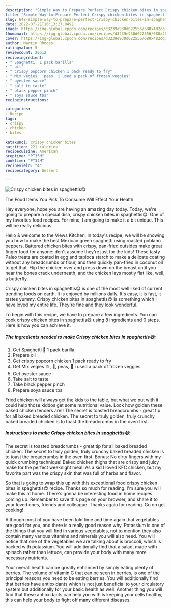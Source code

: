 ```yaml
---
description: "Simple Way to Prepare Perfect Crispy chicken bites in spaghettis😋"
title: "Simple Way to Prepare Perfect Crispy chicken bites in spaghettis😋"
slug: 648-simple-way-to-prepare-perfect-crispy-chicken-bites-in-spaghettis
date: 2022-07-21T16:13:27.849Z
image: https://img-global.cpcdn.com/recipes/d3239e930d022556/680x482cq70/crispy-chicken-bites-in-spaghettis-recipe-main-photo.jpg
thumbnail: https://img-global.cpcdn.com/recipes/d3239e930d022556/680x482cq70/crispy-chicken-bites-in-spaghettis-recipe-main-photo.jpg
cover: https://img-global.cpcdn.com/recipes/d3239e930d022556/680x482cq70/crispy-chicken-bites-in-spaghettis-recipe-main-photo.jpg
author: Martin Rhodes
ratingvalue: 5
reviewcount: 20512
recipeingredient:
- " Spaghetti  1 pack barilla"
- " oil"
- " crispy popcorn chicken 1 pack ready to fry"
- " Mix vegies   peas  i used a pack of frozen veggies"
- " oyester sauce"
- " salt to taste"
- " black pepper pinch"
- " soya sauce tbs"
recipeinstructions:

categories:
- Recipe
tags:
- crispy
- chicken
- bites

katakunci: crispy chicken bites 
nutrition: 221 calories
recipecuisine: American
preptime: "PT35M"
cooktime: "PT34M"
recipeyield: "4"
recipecategory: Dessert

---
```



![Crispy chicken bites in spaghettis😋](https://img-global.cpcdn.com/recipes/d3239e930d022556/680x482cq70/crispy-chicken-bites-in-spaghettis-recipe-main-photo.jpg)

The Food Items You Pick To Consume Will Effect Your Health

Hey everyone, hope you are having an amazing day today. Today, we're going to prepare a special dish, crispy chicken bites in spaghettis😋. One of my favorites food recipes. For mine, I am going to make it a bit unique. This will be really delicious.

Hello &amp; welcome to the Views Kitchen, In today&#39;s recipe, we will be showing you how to make the best Mexican green spaghetti using roasted poblano peppers. Battered chicken bites with crispy, pan-fried outsides make great finger food for anyone: don&#39;t assume they&#39;re just for the kids! These tasty Paleo treats are coated in egg and tapioca starch to make a delicate coating without any breadcrumbs or flour, and then quickly pan-fried in coconut oil to get that. Flip the chicken over and press down on the breast until you hear the bones crack underneath, and the chicken lays mostly flat like, well, a butterfly.

Crispy chicken bites in spaghettis😋 is one of the most well liked of current trending foods on earth. It is enjoyed by millions daily. It's easy, it is fast, it tastes yummy. Crispy chicken bites in spaghettis😋 is something which I have loved my entire life. They're fine and they look wonderful.


To begin with this recipe, we have to prepare a few ingredients. You can cook crispy chicken bites in spaghettis😋 using 8 ingredients and 0 steps. Here is how you can achieve it.

<!--inarticleads1-->

##### The ingredients needed to make Crispy chicken bites in spaghettis😋:

1. Get  Spaghetti 🍝 1 pack barilla
1. Prepare  oil
1. Get  crispy popcorn chicken 1 pack ready to fry
1. Get  Mix vegies 🫑, 🥕, peas, 🌽 i used a pack of frozen veggies
1. Get  oyester sauce
1. Take  salt to taste
1. Take  black pepper pinch
1. Prepare  soya sauce tbs


Fried chicken will always get the kids to the table, but what we put with it could help those kiddos get some nutritional value. Look how golden these baked chicken tenders are!! The secret is toasted breadcrumbs - great tip for all baked breaded chicken. The secret to truly golden, truly crunchy baked breaded chicken is to toast the breadcrumbs in the oven first. 

<!--inarticleads2-->

##### Instructions to make Crispy chicken bites in spaghettis😋:



The secret is toasted breadcrumbs - great tip for all baked breaded chicken. The secret to truly golden, truly crunchy baked breaded chicken is to toast the breadcrumbs in the oven first. Bonus: No dirty fingers with my quick crumbing technique! Baked chicken thighs that are crispy and juicy make for the perfect weeknight meal! As a kid I loved KFC chicken, but my favorite part was the crispy skin that was full of herbs and flavor. 

So that is going to wrap this up with this exceptional food crispy chicken bites in spaghettis😋 recipe. Thanks so much for reading. I'm sure you will make this at home. There's gonna be interesting food in home recipes coming up. Remember to save this page on your browser, and share it to your loved ones, friends and colleague. Thanks again for reading. Go on get cooking!

Although most of you have been told time and time again that vegetables are good for you, and there is a really good reason why. Potassium is one of the things that you will find in various vegetables, not to mention they also contain many various vitamins and minerals you will also need. You will notice that one of the vegetables we are talking about is broccoli, which is packed with potassium. You will additionally find that a salad, made with spinach rather than lettuce, can provide your body with many more necessary nutrients.

Your overall health can be greatly enhanced by simply eating plenty of berries. The volume of vitamin C that can be seen in berries, is one of the principal reasons you need to be eating berries. You will additionally find that berries have antioxidants which is not just beneficial to your circulatory system but additionally for your basic health as well. Another thing you will find that these antioxidants can help you with is keeping your cells healthy, this can help your body to fight off many different diseases.
